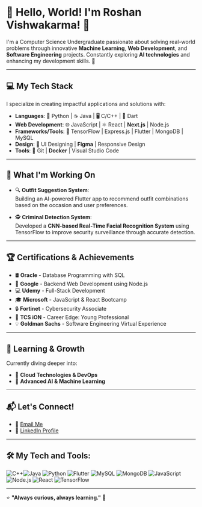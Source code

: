 # 👋 Hello, World! I'm Roshan Vishwakarma! 🚀

I'm a Computer Science Undergraduate passionate about solving real-world problems through innovative **Machine Learning**, **Web Development**, and **Software Engineering** projects. Constantly exploring **AI technologies** and enhancing my development skills. 🧠  

---

## 💻 **My Tech Stack**
I specialize in creating impactful applications and solutions with:  

- **Languages**: 🐍 Python | ☕ Java | 🖥️ C/C++ | 📱 Dart  
- **Web Development**: 🌐 JavaScript | ⚛️ React | **Next.js** | Node.js  
- **Frameworks/Tools**: 🚀 TensorFlow | Express.js | Flutter | MongoDB | MySQL  
- **Design**: 🎨 UI Designing | **Figma** | Responsive Design  
- **Tools**: 🧩 Git | **Docker** | Visual Studio Code  

---

## 🎯 **What I'm Working On**
- 🔍 **Outfit Suggestion System**:  
  Building an AI-powered Flutter app to recommend outfit combinations based on the occasion and user preferences.

- 🕵️ **Criminal Detection System**:  
  Developed a **CNN-based Real-Time Facial Recognition System** using TensorFlow to improve security surveillance through accurate detection.

---

## 🏆 **Certifications & Achievements**
- 🛢️ **Oracle** - Database Programming with SQL  
- 🚀 **Google** - Backend Web Development using Node.js  
- 💻 **Udemy** - Full-Stack Development  
- 🎓 **Microsoft** - JavaScript & React Bootcamp  
- 🔒 **Fortinet** - Cybersecurity Associate  
- 🏅 **TCS iON** - Career Edge: Young Professional  
- 💡 **Goldman Sachs** - Software Engineering Virtual Experience  

---

## 🧠 **Learning & Growth**
Currently diving deeper into:  
- 🚀 **Cloud Technologies & DevOps**  
- 🤖 **Advanced AI & Machine Learning**  

---

## 📬 **Let's Connect!**
- 📧 [Email Me](mailto:roshanvishwakarma212005@gmail.com)  
- 💼 [LinkedIn Profile](https://www.linkedin.com/in/roshan-vishwakarma2005)

---

## 🛠️ **My Tech and Tools:**

![C++](https://img.shields.io/badge/-C++-00599C?style=flat-square&logo=c%2B%2B&logoColor=white)![Java](https://img.shields.io/badge/-Java-007396?style=flat-square&logo=java) ![Python](https://img.shields.io/badge/-Python-FFD43B?style=flat-square&logo=python&logoColor=blue)  ![Flutter](https://img.shields.io/badge/-Flutter-02569B?style=flat-square&logo=flutter&logoColor=white)  ![MySQL](https://img.shields.io/badge/-MySQL-4479A1?style=flat-square&logo=mysql&logoColor=white)  ![MongoDB](https://img.shields.io/badge/-MongoDB-47A248?style=flat-square&logo=mongodb&logoColor=white) ![JavaScript](https://img.shields.io/badge/-JavaScript-F7DF1E?style=flat-square&logo=javascript&logoColor=black)  ![Node.js](https://img.shields.io/badge/-Node.js-339933?style=flat-square&logo=node.js&logoColor=white)  ![React](https://img.shields.io/badge/-React-20232A?style=flat-square&logo=react&logoColor=61DAFB)  ![TensorFlow](https://img.shields.io/badge/-TensorFlow-FF6F00?style=flat-square&logo=tensorflow&logoColor=white)

---

⭐ **"Always curious, always learning."** 🚀
